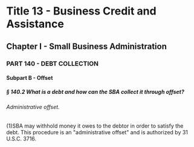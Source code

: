 
# Title 13 - Business Credit and Assistance
## Chapter I - Small Business Administration
### PART 140 - DEBT COLLECTION
#### Subpart B - Offset
##### § 140.2 What is a debt and how can the SBA collect it through offset?
###### Administrative offset.

(1)SBA may withhold money it owes to the debtor in order to satisfy the debt. This procedure is an "administrative offset" and is authorized by 31 U.S.C. 3716.
